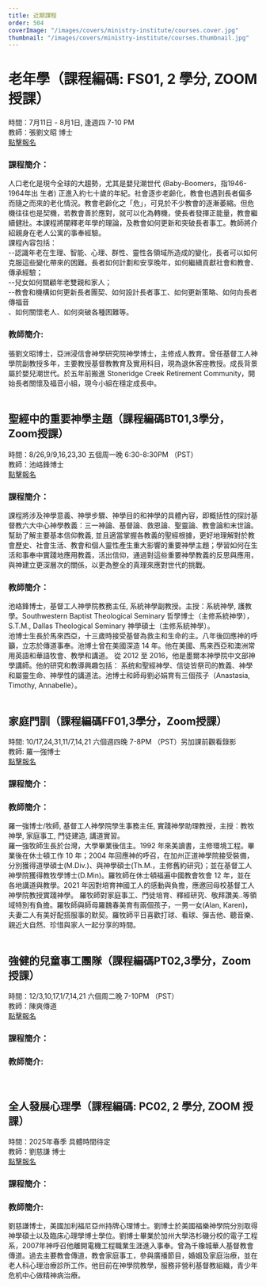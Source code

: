 ```yaml
---
title: 近期課程
order: 504
coverImage: "/images/covers/ministry-institute/courses.cover.jpg"
thumbnail: "/images/covers/ministry-institute/courses.thumbnail.jpg"
---
```


# 老年學（課程編碼: FS01, 2 學分, ZOOM 授課）
時間：7月11日 - 8月1日, 逢週四 7-10 PM\
教師：張劉文昭 博士\
[點擊報名](https://form.jotform.com/240777192694166)

### 課程簡介：
人口老化是現今全球的大趨勢，尤其是嬰兒潮世代 (Baby-Boomers，指1946-1964年出
生者) 正進入約七十歲的年紀。社會逐步老齡化，教會也遇到長者偏多而隨之而來的老化情況。教會老齡化之「危」，可見於不少教會的逐漸萎縮。但危機往往也是契機，若教會善於應對，就可以化為轉機，使長者發揮正能量，教會繼續健壯。本課程將闡釋老年學的理論，及教會如何更新和突破長者事工。教師將介紹親身在老人公寓的事奉經驗。\
課程內容包括：\
--認識年老在生理、智能、心理、群性、靈性各領域所造成的變化，長者可以如何克服這些變化帶來的困難。長者如何計劃和安享晚年，如何繼續貢獻社會和教會、傳承經驗；\
--兒女如何關顧年老雙親和家人；\
--教會和機構如何更新長者團契、如何設計長者事工、如何更新策略、如何向長者傳福音\
、如何關懷老人、如何突破各種困難等。

### 教師簡介:
張劉文昭博士，亞洲浸信會神學研究院神學博士，主修成人教育。曾任基督工人神學院副教授多年，主要教授基督教教育及實用科目，現為退休客座教授。成長背景屬於嬰兒潮世代。於五年前搬進 Stoneridge Creek Retirement Community，開始長者關懷及福音小組，現今小組在穩定成長中。
</br>
</br>

## 聖經中的重要神學主題（課程編碼BT01,3學分，Zoom授課）
時間：8/26,9/9,16,23,30 五個周一晚 6:30-8:30PM （PST）\
教師：池峈鋒博士\
[點擊報名](https://form.jotform.com/241284833663158)

### 課程簡介：
課程將涉及神學意義、神學步驟、神學目的和神學的具體內容，即概括性的探討基督教六大中心神學教義：三一神論、基督論、救恩論、聖靈論、教會論和末世論。幫助了解主要基本信仰教義, 並且適當掌握各教義的聖經根據，更好地理解對於教會歷史、社會生活、教會和個人靈性產生重大影響的重要神學主題；學習如何在生活和事奉中實踐地應用教義，活出信仰，通過對這些重要神學教義的反思與應用，與神建立更深層次的關係，以更為整全的真理來應對世代的挑戰。
### 教師簡介：
池峈鋒博士，基督工人神學院教務主任, 系統神學副教授。主授：系統神學, 護教學。Southwestern Baptist Theological Seminary 哲學博士（主修系統神學），S.T.M., Dallas Theological Seminary 神學碩士（主修系統神學）。\
池博士生長於馬來西亞，十三歲時接受基督為救主和生命的主。八年後回應神的呼籲，立志於傳道事奉。池博士曾在美國深造 14 年。他在美國、馬来西亞和澳洲常用英語和華語牧會、教學和講道。 從 2012 至 2016，他是墨爾本神學院中文部神學講師。他的研究和教導興趣包括： 系统和聖經神學、信徒皆祭司的教義、神學和屬靈生命、神學性的講道法。池博士和師母劉必娟育有三個孩子（Anastasia, Timothy, Annabelle）。
</br>
</br>

## 家庭門訓（課程編碼FF01,3學分，Zoom授課）
時間: 10/17,24,31,11/7,14,21 六個週四晚 7-8PM （PST）另加課前觀看錄影 \
教師: 羅一強博士\
[點擊報名](https://form.jotform.com/241285439477164)

### 課程簡介：

### 教師簡介：
羅一強博士/牧師, 基督工人神學院學生事務主任, 實踐神學助理教授，主授：教牧神學, 家庭事工, 門徒建造, 講道實習。\
羅一強牧師生長於台灣，大學畢業後信主。1992 年來美讀書，主修環境工程。畢業後在休士頓工作 10 年；2004 年回應神的呼召，在加州正道神學院接受裝備，分別獲得道學碩士(M.Div.)、與神學碩士(Th.M.，主修舊約研究)；並在基督工人神學院獲得教牧學博士(D.Min)。羅牧師在休士頓福遍中國教會牧會 12 年，並在各地講道與教學。2021 年因對培育神國工人的感動與負擔，應邀回母校基督工人神學院教授實踐神學。 羅牧師對家庭事工、門徒培育、釋經研究、敬拜讚美..等領域特別有負擔。羅牧師與師母羅魏春美育有兩個孩子，一男一女(Alan, Karen)，夫妻二人有美好配搭服事的默契。羅牧師平日喜歡打球、看球、彈吉他、聽音樂、親近大自然、珍惜與家人一起分享的時間。
</br>
</br>

## 強健的兒童事工團隊（課程編碼PT02,3學分，Zoom授課）
時間：12/3,10,17,1/7,14,21 六個周二晚 7-10PM （PST）\
教師：陳爽傳道\
[點擊報名](https://form.jotform.com/241285235571153)

### 課程簡介：

### 教師簡介:

</br>

## 全人發展心理學（課程編碼: PC02, 2 學分, ZOOM 授課）
時間：2025年春季 具體時間待定\
教師：劉慈謙 博士\
[點擊報名](https://form.jotform.com/232775455948169)

### 課程簡介：

### 教師簡介:
劉慈謙博士，美國加利福尼亞州持牌心理博士。劉博士於美國福樂神學院分別取得神學碩士以及臨床心理學博士學位。劉博士畢業於加州大學洛杉磯分校的電子工程系，2007年神呼召他離開電機工程職業生涯進入事奉。曾為千橡城華人基督教會傳道。過去主要教會傳道，教會家庭事工，參與廣播節目，婚姻及家庭治療，並在老人科心理治療診所工作。他目前在神學院教學，服務非營利基督教組織，青少年危机中心做精神病治療。
</br>
</br>